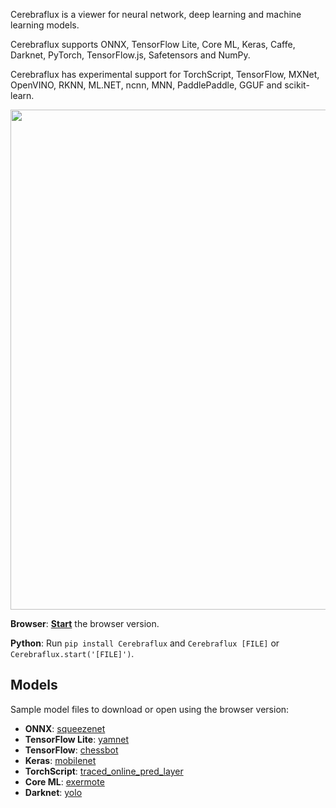 Cerebraflux is a viewer for neural network, deep learning and machine learning models.

Cerebraflux supports ONNX, TensorFlow Lite, Core ML, Keras, Caffe, Darknet, PyTorch, TensorFlow.js, Safetensors and NumPy.

Cerebraflux has experimental support for TorchScript, TensorFlow, MXNet, OpenVINO, RKNN, ML.NET, ncnn, MNN, PaddlePaddle, GGUF and scikit-learn.

<p align='center'><a href='https://www.lutzroeder.com/ai'><img src='.github/screenshot.png' width='800'></a></p>

**Browser**: [**Start**](https://cerebraflux.xyz) the browser version.

**Python**: Run `pip install Cerebraflux` and `Cerebraflux [FILE]` or `Cerebraflux.start('[FILE]')`.

## Models

Sample model files to download or open using the browser version:

 * **ONNX**: [squeezenet](https://github.com/onnx/models/raw/main/validated/vision/classification/squeezenet/model/squeezenet1.0-3.onnx) 
 * **TensorFlow Lite**: [yamnet](https://huggingface.co/thelou1s/yamnet/resolve/main/lite-model_yamnet_tflite_1.tflite) 
 * **TensorFlow**: [chessbot](https://github.com/srom/chessbot/raw/master/model/chessbot.pb) 
 * **Keras**: [mobilenet](https://github.com/aio-libs/aiohttp-demos/raw/master/demos/imagetagger/tests/data/mobilenet.h5) 
 * **TorchScript**: [traced_online_pred_layer](https://github.com/ApolloAuto/apollo/raw/master/modules/prediction/data/traced_online_pred_layer.pt) 
 * **Core ML**: [exermote](https://github.com/Lausbert/Exermote/raw/master/ExermoteInference/ExermoteCoreML/ExermoteCoreML/Model/Exermote.mlmodel) 
 * **Darknet**: [yolo](https://github.com/AlexeyAB/darknet/raw/master/cfg/yolo.cfg) 
